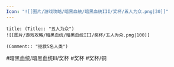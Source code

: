 ```yaml
---
Icon: "![[图片/游戏攻略/暗黑血统/暗黑血统III/奖杯/五人为众.png|30]]"
---
```

```ad-common-bronze-trophy
title: (Title:: "五人为众")
![[图片/游戏攻略/暗黑血统/暗黑血统III/奖杯/五人为众.png|100]]

(Comment:: "拯救5名人类")
```

#暗黑血统/暗黑血统III/奖杯 #奖杯 #奖杯/铜
